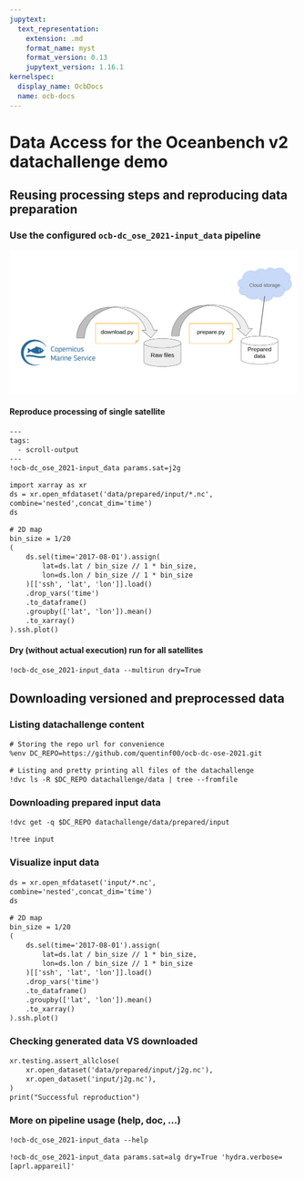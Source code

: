 ```yaml
---
jupytext:
  text_representation:
    extension: .md
    format_name: myst
    format_version: 0.13
    jupytext_version: 1.16.1
kernelspec:
  display_name: OcbDocs
  name: ocb-docs
---
```



# Data Access for the Oceanbench v2 datachallenge demo


## Reusing processing steps and reproducing data preparation

### Use the configured `ocb-dc_ose_2021-input_data` pipeline
![](imgs/data_doc.png)

#### Reproduce processing of single satellite

```{code-cell}
---
tags:
  - scroll-output
---
!ocb-dc_ose_2021-input_data params.sat=j2g
```

```{code-cell}
import xarray as xr
ds = xr.open_mfdataset('data/prepared/input/*.nc', combine='nested',concat_dim='time')
ds
```

```{code-cell}
# 2D map
bin_size = 1/20
(
    ds.sel(time='2017-08-01').assign(
        lat=ds.lat / bin_size // 1 * bin_size,
        lon=ds.lon / bin_size // 1 * bin_size
    )[['ssh', 'lat', 'lon']].load()
    .drop_vars('time')
    .to_dataframe()
    .groupby(['lat', 'lon']).mean()
    .to_xarray()
).ssh.plot()
```

#### Dry (without actual execution) run for all satellites

```{code-cell}
!ocb-dc_ose_2021-input_data --multirun dry=True
```

## Downloading versioned and preprocessed data

### Listing datachallenge content

```{code-cell}
# Storing the repo url for convenience
%env DC_REPO=https://github.com/quentinf00/ocb-dc-ose-2021.git
```

```{code-cell}
# Listing and pretty printing all files of the datachallenge
!dvc ls -R $DC_REPO datachallenge/data | tree --fromfile
```

### Downloading prepared input data

```{code-cell}
!dvc get -q $DC_REPO datachallenge/data/prepared/input
```

```{code-cell}
!tree input
```


### Visualize input data

```{code-cell}
ds = xr.open_mfdataset('input/*.nc', combine='nested',concat_dim='time')
ds
```

```{code-cell}
# 2D map
bin_size = 1/20
(
    ds.sel(time='2017-08-01').assign(
        lat=ds.lat / bin_size // 1 * bin_size,
        lon=ds.lon / bin_size // 1 * bin_size
    )[['ssh', 'lat', 'lon']].load()
    .drop_vars('time')
    .to_dataframe()
    .groupby(['lat', 'lon']).mean()
    .to_xarray()
).ssh.plot()
```

### Checking generated data VS downloaded

```{code-cell}
xr.testing.assert_allclose(
    xr.open_dataset('data/prepared/input/j2g.nc'),
    xr.open_dataset('input/j2g.nc'),
)
print("Successful reproduction")
```


### More on pipeline usage (help, doc, ...)

```{code-cell}
!ocb-dc_ose_2021-input_data --help
```

```{code-cell}
!ocb-dc_ose_2021-input_data params.sat=alg dry=True 'hydra.verbose=[aprl.appareil]'
```
